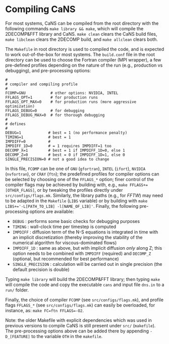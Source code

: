 # Compiling CaNS

For most systems, CaNS can be compiled from the root directory with the following commands `make library && make`, which will compile the 2DECOMP&FFT library and CaNS. `make clean` clears the CaNS build files, `make libclean` clears the 2DECOMP build, and `make allclean` clears both.

The `Makefile` in root directory is used to compiled the code, and is expected to work out-of-the-box for most systems. The `build.conf` file in the root directory can be used to choose the Fortran compiler (MPI wrapper), a few pre-defined profiles depending on the nature of the run (e.g., production vs debugging), and pre-processing options:

```
#
# compiler and compiling profile
#
FCOMP=GNU           # other options: NVIDIA, INTEL
FFLAGS_OPT=1        # for production runs
FFLAGS_OPT_MAX=0    # for production runs (more aggressive optimization)
FFLAGS_DEBUG=0      # for debugging
FFLAGS_DEBUG_MAX=0  # for thorough debugging
#
# defines
#
DEBUG=1            # best = 1 (no performance penalty)
TIMING=1           # best = 1
IMPDIFF=0          #
IMPDIFF_1D=0       # = 1 requires IMPDIFF=1 too
DECOMP_X=1         # best = 1 if IMPDIFF_1D=0, else 1
DECOMP_Z=0         # best = 0 if IMPDIFF_1D=1, else 0
SINGLE_PRECISION=0 # not a good idea to change
```

In this file, `FCOMP` can be one of `GNU` (`gfortran`), `INTEL` (`ifort`), `NVIDIA` (`nvfortran`), or `CRAY` (`ftn`); the predefined profiles for compiler options can be selected by choosing one of the `FFLAGS_*` option; finer control of the compiler flags may be achieved by building with, e.g., `make FFLAGS+=[OTHER_FLAGS]`, or by tweaking the profiles directly under `src/configs/flags.mk`. Similarly, the library paths (e.g., for *FFTW*) may need to be adapted in the `Makefile` (`LIBS` variable) or by building with `make LIBS+='-L[PATH_TO_LIB] -l[NAME_OF_LIB]'`. Finally, the following pre-processing options are available:

 * `DEBUG`            : performs some basic checks for debugging purposes
 * `TIMING`           : wall-clock time per timestep is computed
 * `IMPDIFF`          : diffusion term of the N-S equations is integrated in time with an implicit discretization (thereby improving the stability of the numerical algorithm for viscous-dominated flows)
 * `IMPDIFF_1D`       : same as above, but with implicit diffusion *only* along Z; this option needs to be combined with `IMPDIFF` (required) and `DECOMP_Z` (optional, but recommended for best performance)
 * `SINGLE_PRECISION` : calculation will be carried out in single precision (the default precision is double)

Typing `make library` will build the 2DECOMP&FFT library; then typing `make` will compile the code and copy the executable `cans` and input file `dns.in` to a `run/` folder.

Finally, the choice of compiler `FCOMP` (see `src/configs/flags.mk`), and profile flags `FFLAGS_*` (see `src/configs/flags.mk`) can easily be overloaded, for instance, as: `make FC=ftn FFLAGS=-O2`.

Note: the older Makefile with explicit dependencies which was used in previous versions to compile CaNS is still present under `src/` (`makefile`). The pre-processing options above can be added there by appending `-D_[FEATURE]` to the variable `OTH` in the `makefile`.
